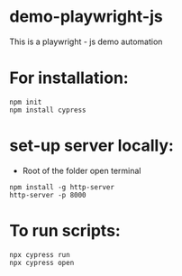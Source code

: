 # demo-playwright-js

This is a playwright - js demo automation


# For installation:
```
npm init
npm install cypress
```

# set-up server locally:
- Root of the folder open terminal
```
npm install -g http-server
http-server -p 8000
```


# To run scripts:
```
npx cypress run 
npx cypress open
``` 